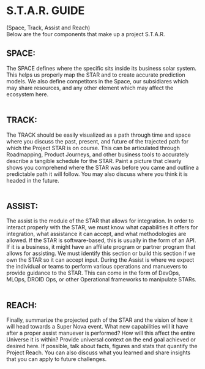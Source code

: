 # S.T.A.R. GUIDE
(Space, Track, Assist and Reach)
<br>
Below are the four components that make up a project S.T.A.R. 
<br>
## SPACE:
The SPACE defines where the specific sits inside its business solar system. This helps us properly map the STAR and to create accurate prediction models. We also define competitors in the Space, our subsidiares which may share resources, and any other element which may affect the ecosystem here.
<br><br>
## TRACK:
The TRACK should be easily visualized as a path through time and space where you discuss the past, present, and future of the trajected path for which the Project STAR is on course. This can be articulated through Roadmapping, Product Journeys, and other business tools to accurately describe a tangible schedule for the STAR. Paint a picture that clearly shows you comprehend where the STAR was before you came and outline a predictable path it will follow.  You may also discuss where you think it is headed in the future.
<br><br>
## ASSIST:
The assist is the module of the STAR that allows for integration. In order to interact properly with the STAR, we must know what capabilities it offers for integration, what assistance it can accept, and what methodologies are allowed.  If the STAR is software-based, this is usually in the form of an API.  If it is a business, it might have an affiliate program or partner program that allows for assisting. We must identify this section or build this section if we own the STAR so it can accept input.  During the Assist is where we expect the individual or teams to perform various operations and manuevers to provide guidance to the STAR.  This can come in the form of DevOps, MLOps, DROID Ops, or other Operational frameworks to manipulate STARs.
<br><br>
## REACH:
Finally, summarize the projected path of the STAR and the vision of how it will head towards a Super Nova event. What new capabilities will it have after a proper assist manuever is performed?  How will this affect the entire Universe it is within? Provide universal context on the end goal achieved or desired here. If possible, talk about facts, figures and stats that quantify the Project Reach. You can also discuss what you learned and share insights that you can apply to future challenges. 


